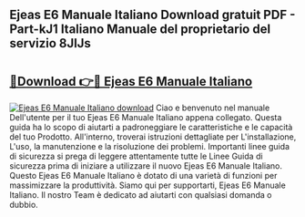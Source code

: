 ## Ejeas E6 Manuale Italiano Download gratuit PDF - Part-kJ1 Italiano Manuale del proprietario del servizio 8JIJs

# <h2><a href="http://dfb9p83.blite.top/?on=Ejeas+E6+Manuale+Italiano">🔗Download 👉🔴 Ejeas E6 Manuale Italiano</a></h2>

[![Ejeas E6 Manuale Italiano download](https://i.imgur.com/lujVjoI.png)](http://dfb9p83.blite.top/?on=Ejeas+E6+Manuale+Italiano)
Ciao e benvenuto nel manuale Dell'utente per il tuo Ejeas E6 Manuale Italiano appena collegato. Questa guida ha lo scopo di aiutarti a padroneggiare le caratteristiche e le capacità del tuo Prodotto. All'interno, troverai istruzioni dettagliate per L'installazione, L'uso, la manutenzione e la risoluzione dei problemi. Importanti linee guida di sicurezza si prega di leggere attentamente tutte le Linee Guida di sicurezza prima di iniziare a utilizzare il nuovo Ejeas E6 Manuale Italiano. Questo Ejeas E6 Manuale Italiano è dotato di una varietà di funzioni per massimizzare la produttività. Siamo qui per supportarti, Ejeas E6 Manuale Italiano. Il nostro Team è dedicato ad aiutarti con qualsiasi domanda o dubbio.
